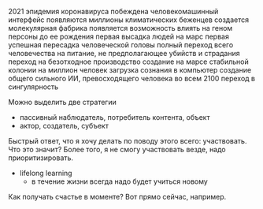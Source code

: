 2021
эпидемия коронавируса побеждена
человекомашинный интерфейс
появляются миллионы климатических беженцев
создается молекулярная фабрика
появляется возможность влиять на геном персоны до ее рождения
первая высадка людей на марс
первая успешная пересадка человеческой головы
полный переход всего человечества на питание, не предполагающее убийств и страдания
переход на безотходное производство
создание на марсе стабильной колонии на миллион человек
загрузка сознания в компьютер
создание общего сильного ИИ, превосходящего человека во всем
2100 переход в сингулярность



Можно выделить две стратегии
- пассивный наблюдатель, потребитель контента, объект
- актор, создатель, субъект

Быстрый ответ, что я хочу делать по поводу этого всего: участвовать. Что это значит? Более того, я не смогу участвовать везде, надо приоритизировать.
- lifelong learning
	- в течение жизни всегда надо будет учиться новому

Как получать счастье в моменте? Вот прямо сейчас, например.